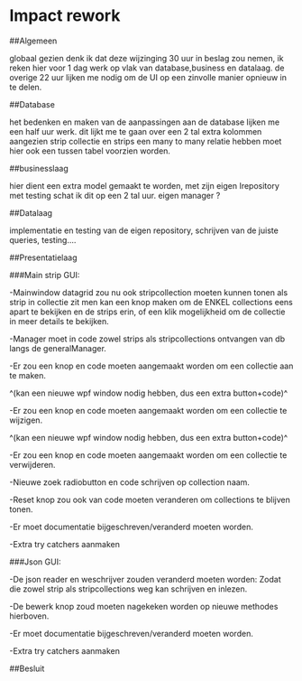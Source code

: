 ﻿# Impact rework

##Algemeen

globaal gezien denk ik dat deze wijzinging 30 uur in beslag zou nemen, ik reken hier voor 1 dag werk op vlak van database,business en datalaag.
de overige 22 uur lijken me nodig om de UI op een zinvolle manier opnieuw in te delen.

##Database

het bedenken en maken van de aanpassingen aan de database lijken me een half uur werk.
dit lijkt me te gaan over een 2 tal extra kolommen aangezien strip collectie en strips een many to many relatie hebben moet hier ook een tussen tabel voorzien worden.

##businesslaag

 hier dient een extra model gemaakt te worden, met zijn eigen Irepository met testing schat ik dit op een 2 tal uur.
eigen manager ?

##Datalaag

implementatie en testing van de eigen repository, schrijven van de juiste queries, testing....


##Presentatielaag

###Main strip GUI:

-Mainwindow datagrid zou nu ook stripcollection moeten kunnen tonen als strip in collectie zit
 men kan een knop maken om de ENKEL collections eens apart te bekijken en de strips erin,
 of een klik mogelijkheid om de collectie in meer details te bekijken.
 
 -Manager moet in code zowel strips als stripcollections ontvangen van db langs de generalManager.
 
 -Er zou een knop en code moeten aangemaakt worden om een collectie aan te maken.
   
   ^(kan een nieuwe wpf window nodig hebben, dus een extra button+code)^
 
 -Er zou een knop en code moeten aangemaakt worden om een collectie te wijzigen.
   
   ^(kan een nieuwe wpf window nodig hebben, dus een extra button+code)^

-Er zou een knop en code moeten aangemaakt worden om een collectie te verwijderen.
 
 -Nieuwe zoek radiobutton en code schrijven op collection naam.
 
 -Reset knop zou ook van code moeten veranderen om collections te blijven tonen.
 
 -Er moet documentatie bijgeschreven/veranderd moeten worden.

 -Extra try catchers aanmaken
 
###Json GUI:

-De json reader en weschrijver zouden veranderd moeten worden:
 Zodat die zowel strip als stripcollections weg kan schrijven en inlezen.

-De bewerk knop zoud moeten nagekeken worden op nieuwe methodes hierboven.

-Er moet documentatie bijgeschreven/veranderd moeten worden.

-Extra try catchers aanmaken


##Besluit
